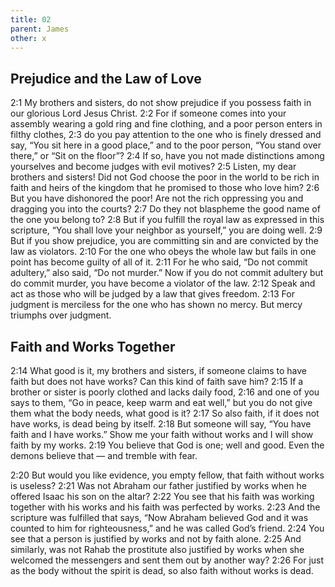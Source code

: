 ```yaml
---
title: 02
parent: James
other: x
---
```


## Prejudice and the Law of Love

<a name="2:1">2:1</a> My brothers and sisters, do not show prejudice if you possess faith in our glorious Lord Jesus Christ. <a name="2:2">2:2</a> For if someone comes into your assembly wearing a gold ring and fine clothing, and a poor person enters in filthy clothes, <a name="2:3">2:3</a> do you pay attention to the one who is finely dressed and say, “You sit here in a good place,” and to the poor person, “You stand over there,” or “Sit on the floor”? <a name="2:4">2:4</a> If so, have you not made distinctions among yourselves and become judges with evil motives? <a name="2:5">2:5</a> Listen, my dear brothers and sisters! Did not God choose the poor in the world to be rich in faith and heirs of the kingdom that he promised to those who love him? <a name="2:6">2:6</a> But you have dishonored the poor! Are not the rich oppressing you and dragging you into the courts? <a name="2:7">2:7</a> Do they not blaspheme the good name of the one you belong to? <a name="2:8">2:8</a> But if you fulfill the royal law as expressed in this scripture, “You shall love your neighbor as yourself,” you are doing well. <a name="2:9">2:9</a> But if you show prejudice, you are committing sin and are convicted by the law as violators. <a name="2:10">2:10</a> For the one who obeys the whole law but fails in one point has become guilty of all of it. <a name="2:11">2:11</a> For he who said, “Do not commit adultery,” also said, “Do not murder.” Now if you do not commit adultery but do commit murder, you have become a violator of the law. <a name="2:12">2:12</a> Speak and act as those who will be judged by a law that gives freedom. <a name="2:13">2:13</a> For judgment is merciless for the one who has shown no mercy. But mercy triumphs over judgment.

## Faith and Works Together

<a name="2:14">2:14</a> What good is it, my brothers and sisters, if someone claims to have faith but does not have works? Can this kind of faith save him? <a name="2:15">2:15</a> If a brother or sister is poorly clothed and lacks daily food, <a name="2:16">2:16</a> and one of you says to them, “Go in peace, keep warm and eat well,” but you do not give them what the body needs, what good is it? <a name="2:17">2:17</a> So also faith, if it does not have works, is dead being by itself. <a name="2:18">2:18</a> But someone will say, “You have faith and I have works.” Show me your faith without works and I will show faith by my works. <a name="2:19">2:19</a> You believe that God is one; well and good. Even the demons believe that — and tremble with fear.

<a name="2:20">2:20</a> But would you like evidence, you empty fellow, that faith without works is useless? <a name="2:21">2:21</a> Was not Abraham our father justified by works when he offered Isaac his son on the altar? <a name="2:22">2:22</a> You see that his faith was working together with his works and his faith was perfected by works. <a name="2:23">2:23</a> And the scripture was fulfilled that says, “Now Abraham believed God and it was counted to him for righteousness,” and he was called God’s friend. <a name="2:24">2:24</a> You see that a person is justified by works and not by faith alone. <a name="2:25">2:25</a> And similarly, was not Rahab the prostitute also justified by works when she welcomed the messengers and sent them out by another way? <a name="2:26">2:26</a> For just as the body without the spirit is dead, so also faith without works is dead.
